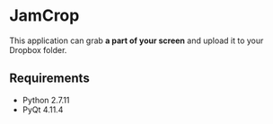 # JamCrop

This application can grab **a part of your screen** and upload it to your Dropbox folder.

## Requirements

* Python 2.7.11
* PyQt 4.11.4
